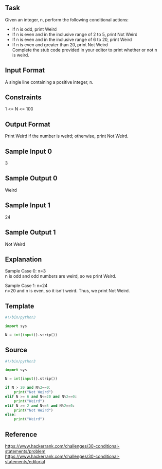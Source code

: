 ## Task 
Given an integer, n, perform the following conditional actions:  

* If n is odd, print Weird  
* If n is even and in the inclusive range of 2 to 5, print Not Weird  
* If n is even and in the inclusive range of 6 to 20, print Weird  
* If n is even and greater than 20, print Not Weird  
Complete the stub code provided in your editor to print whether or not n is weird.  

## Input Format
A single line containing a positive integer, n.

## Constraints
1 <= N <= 100

## Output Format
Print Weird if the number is weird; otherwise, print Not Weird.

## Sample Input 0
3

## Sample Output 0
Weird

## Sample Input 1
24

## Sample Output 1
Not Weird

## Explanation
Sample Case 0: n=3  
n is odd and odd numbers are weird, so we print Weird.  

Sample Case 1: n=24  
n>20  and n is even, so it isn't weird. Thus, we print Not Weird. 

## Template
```python
#!/bin/python3

import sys

N = int(input().strip())
```

## Source
```python
#!/bin/python3

import sys

N = int(input().strip())

if N > 20 and N%2==0:
    print("Not Weird")
elif N >= 6 and N<=20 and N%2==0:
    print("Weird")
elif N >= 2 and N<=5 and N%2==0:
    print("Not Weird")
else:
    print("Weird")
```

## Reference
https://www.hackerrank.com/challenges/30-conditional-statements/problem  
https://www.hackerrank.com/challenges/30-conditional-statements/editorial  
